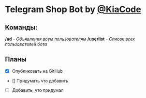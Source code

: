 # Telegram Shop Bot by [@KiaCode](tg://resolve?domain=KIAC0DE)
 
## Команды:
**/ad** *- Объявления всем пользователям*
**/userlist** *- Список всех пользователей бота*

## Планы
- [X] Опубликовать на GitHub
- [] Придумать что добавить
- [ ] Добавить, что придумал